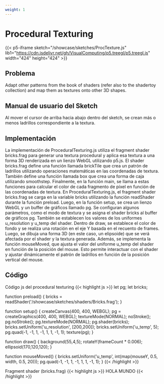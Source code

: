 ```yaml
---
weight: 1
---
```

# Procedural Texturing

{{< p5-iframe sketch="/showcase/sketches/ProcTexture.js" lib1="https://cdn.jsdelivr.net/gh/VisualComputing/p5.treegl/p5.treegl.js" width="424" height="424" >}}

## Problema
Adapt other patterns from the book of shaders (refer also to the shadertoy collection) and map them as textures onto other 3D shapes.

## Manual de usuario del Sketch
Al mover el cursor de arriba hacia abajo dentro del sketch, se crean más o menos ladrillos correspondiente a la textura.

## Implementación
La implementación de ProceduralTexturing.js utiliza el fragment shader bricks.frag para generar una textura procedural y aplica esa textura a una forma 3D renderizada en un lienzo WebGL utilizando p5.js.
El shader bricks.frag define una función llamada brickTile que crea un patrón de ladrillos utilizando operaciones matemáticas en las coordenadas de textura. También define una función llamada box que crea una forma de caja utilizando smoothstep. Finalmente, en la función main, se llama a estas funciones para calcular el color de cada fragmento de píxel en función de las coordenadas de textura.
En ProceduralTexturing.js, el fragment shader bricks.frag se carga en la variable bricks utilizando la función readShader durante la función preload. Luego, en la función setup, se crea un lienzo WebGL y un buffer de gráficos llamado pg. Se configuran algunos parámetros, como el modo de textura y se asigna el shader bricks al buffer de gráficos pg. También se establecen los valores de los uniformes u_resolution y u_temp del shader.
Dentro de draw, se establece el color de fondo y se realiza una rotación en el eje Y basada en el recuento de frames. Luego, se dibuja una forma 3D (en este caso, un elipsoide) que se verá afectada por el shader y la textura generada.
Además, se implementa la función mouseMoved, que ajusta el valor del uniforme u_temp del shader en función de la posición del mouse. Esto permite interactuar con el shader y ajustar dinámicamente el patrón de ladrillos en función de la posición vertical del mouse.

## Código

Código js del procedural texturing
{{< highlight js >}}
let pg;
let bricks;

function preload() {
  bricks = readShader('/showcase/sketches/shaders/Bricks.frag');
}

function setup() {
  createCanvas(400, 400, WEBGL);
  pg = createGraphics(400, 400, WEBGL);
  textureMode(NORMAL);
  noStroke();
  pg.noStroke();
  pg.textureMode(NORMAL);
  pg.shader(bricks);
  bricks.setUniform('u_resolution', [200,200]);
  bricks.setUniform('u_temp', 5);
  pg.quad(-1, -1, 1, -1, 1, 1, -1, 1);
  texture(pg);
}

function draw() {
  background(55,4,5);
  rotateY(frameCount * 0.006);
  ellipsoid(170,120,120);
}

function mouseMoved() {
  bricks.setUniform('u_temp', int(map(mouseY, 0.5, width, 0.5, 20)));
  pg.quad(-1, -1, 1, -1, 1, 1, -1, 1);
}
{{< /highlight >}}

Fragment shader (bricks.frag)
{{< highlight js >}}
HOLA MUNDO
{{< /highlight >}}
